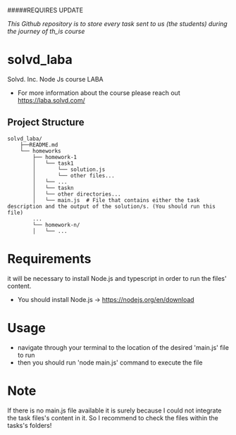 #####REQUIRES UPDATE


_This Github repository is to store every task sent to us (the students) during the journey of th_is course_

# solvd_laba

Solvd. Inc. Node Js course LABA
- For more information about the course please reach out https://laba.solvd.com/


## Project Structure
    solvd_laba/
        ├──README.md
        └── homeworks
            ├── homework-1
            │   └── task1
            │       └── solution.js
            │       └── other files...
            │   └── ...
            │   └── taskn
            │   └── other directories...
            │   └── main.js  # File that contains either the task description and the output of the solution/s. (You should run this file)
            ...
            └── homework-n/
            │   └── ...

# Requirements
it will be necessary to install Node.js and typescript in order to run the files' content.
- You should install Node.js -> https://nodejs.org/en/download

# Usage
- navigate through your terminal to the location of the desired 'main.js' file to run
- then you should run 'node main.js' command to execute the file

# Note
If there is no main.js file available it is surely because I could not integrate the task files's content in it. So I recommend to check the files within the tasks's folders!
